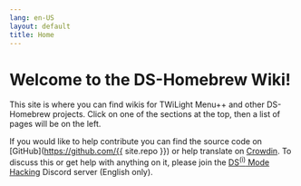 ```yaml
---
lang: en-US
layout: default
title: Home
---
```


# Welcome to the DS-Homebrew Wiki!

This site is where you can find wikis for TWiLight Menu++ and other DS-Homebrew projects. Click on one of the sections at the top, then a list of pages will be on the left.

If you would like to help contribute you can find the source code on [GitHub](https://github.com/{{ site.repo }}) or help translate on [Crowdin](https://crowdin.com/project/ds-homebrew-wiki). To discuss this or get help with anything on it, please join the [DS<sup>(i)</sup> Mode Hacking](https://ds-hombrew.com/discord) Discord server (English only).
